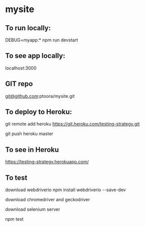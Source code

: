 # mysite 

## To run locally:

DEBUG=myapp:* npm run devstart

## To see app locally:

localhost:3000

## GIT repo

git@github.com:ptoora/mysite.git

## To deploy to Heroku:

git remote add heroku https://git.heroku.com/testing-strategy.git

git push heroku master

## To see in Heroku 

https://testing-strategy.herokuapp.com/

## To test

download webdriverio  npm install webdriverio --save-dev

download chromedriver and geckodriver

download selenium server

npm test
